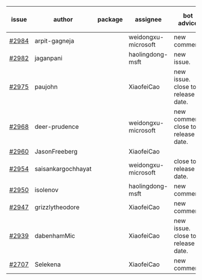 | issue | author | package | assignee | bot advice | created date of issue | target release date | date from target |
| ------ | ------ | ------ | ------ | ------ | ------ | ------ | :-----: |
| [#2984](https://github.com/Azure/sdk-release-request/issues/2984) | arpit-gagneja |  | weidongxu-microsoft | new comment. | 07-05 | 09-30 |  |
| [#2982](https://github.com/Azure/sdk-release-request/issues/2982) | jaganpani |  | haolingdong-msft | new issue. | 07-05 | 07-19 |  |
| [#2975](https://github.com/Azure/sdk-release-request/issues/2975) | paujohn |  | XiaofeiCao | new issue. close to release date.  | 07-05 | 07-08 | 0 |
| [#2968](https://github.com/Azure/sdk-release-request/issues/2968) | deer-prudence |  | weidongxu-microsoft | new comment. close to release date.  | 07-01 | 07-06 | -2 |
| [#2960](https://github.com/Azure/sdk-release-request/issues/2960) | JasonFreeberg |  | XiaofeiCao |  | 06-28 | 07-04 |  |
| [#2954](https://github.com/Azure/sdk-release-request/issues/2954) | saisankargochhayat |  | weidongxu-microsoft | close to release date.  | 06-27 | 07-07 | -1 |
| [#2950](https://github.com/Azure/sdk-release-request/issues/2950) | isolenov |  | haolingdong-msft | new comment. | 06-24 | 07-12 |  |
| [#2947](https://github.com/Azure/sdk-release-request/issues/2947) | grizzlytheodore |  | XiaofeiCao | new comment. | 06-23 | 06-30 |  |
| [#2939](https://github.com/Azure/sdk-release-request/issues/2939) | dabenhamMic |  | XiaofeiCao | new issue. close to release date.  | 06-23 | 07-07 | -1 |
| [#2707](https://github.com/Azure/sdk-release-request/issues/2707) | Selekena |  | XiaofeiCao | new comment. | 04-15 | 05-02 |  |
